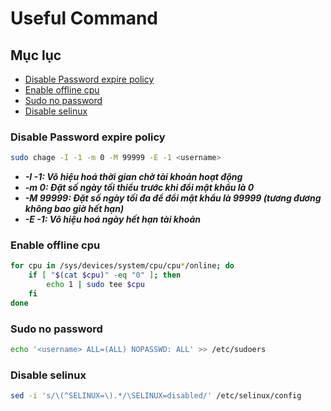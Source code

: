 # Useful Command

## Mục lục
- [Disable Password expire policy](#disable-password-expire-policy)
- [Enable offline cpu](#enable-offline-cpu)
- [Sudo no password](#sudo-no-password)
- [Disable selinux](#disable-selinux)

### Disable Password expire policy
```bash
sudo chage -I -1 -m 0 -M 99999 -E -1 <username>
```
- ***-I -1: Vô hiệu hoá thời gian chờ tài khoản hoạt động***
- ***-m 0: Đặt số ngày tối thiểu trước khi đổi mật khẩu là 0***
- ***-M 99999: Đặt số ngày tối đa để đổi mật khẩu là 99999 (tương đương không bao giờ hết hạn)***
- ***-E -1: Vô hiệu hoá ngày hết hạn tài khoản***

### Enable offline cpu
```bash
for cpu in /sys/devices/system/cpu/cpu*/online; do
    if [ "$(cat $cpu)" -eq "0" ]; then
        echo 1 | sudo tee $cpu
    fi
done
```

### Sudo no password
```bash
echo '<username> ALL=(ALL) NOPASSWD: ALL' >> /etc/sudoers
```

### Disable selinux
```bash
sed -i 's/\(^SELINUX=\).*/\SELINUX=disabled/' /etc/selinux/config
```

